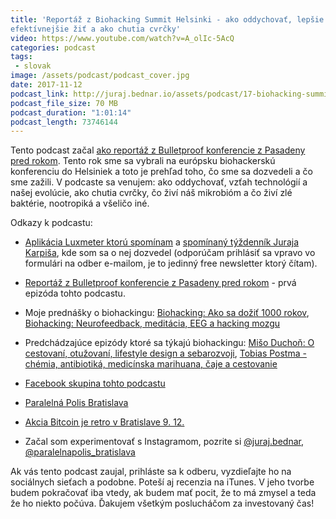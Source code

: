 ```yaml
---
title: 'Reportáž z Biohacking Summit Helsinki - ako oddychovať, lepšie a
efektívnejšie žiť a ako chutia cvrčky'
video: https://www.youtube.com/watch?v=A_olIc-5AcQ
categories: podcast
tags:
 - slovak
image: /assets/podcast/podcast_cover.jpg
date: 2017-11-12
podcast_link: http://juraj.bednar.io/assets/podcast/17-biohacking-summit-ako-oddychovat.mp3
podcast_file_size: 70 MB
podcast_duration: "1:01:14"
podcast_length: 73746144
---
```


Tento podcast začal [ako reportáž z Bulletproof konferencie z Pasadeny
pred rokom](https://juraj.bednar.io/podcast/2016/10/28/ako-bolo-na-biohacking-konferencii/). Tento rok sme sa vybrali na európsku biohackerskú
konferenciu do Helsiniek a toto je prehľad toho, čo sme sa dozvedeli a
čo sme zažili. V podcaste sa venujem: ako oddychovať, vzťah technológií
a našej evolúcie, ako chutia cvrčky, čo živí náš mikrobióm a čo živí
zlé baktérie, nootropiká a všeličo iné.

<!--more-->


Odkazy k podcastu:

 * [Aplikácia Luxmeter ktorú spomínam](https://itunes.apple.com/sk/app/galactica-luxmeter/id666846635?mt=8) a [spomínaný týždenník Juraja Karpiša](http://www.jurajkarpis.com/tag/tyzdennik/), kde som sa o nej dozvedel (odporúčam prihlásiť sa vpravo vo formulári na odber e-mailom, je to jedinný free newsletter ktorý čítam).

 * [Reportáž z Bulletproof konferencie z Pasadeny pred rokom](https://juraj.bednar.io/podcast/2016/10/28/ako-bolo-na-biohacking-konferencii/) - prvá epizóda tohto podcastu.

 * Moje prednášky o biohackingu: [Biohacking: Ako sa dožiť 1000 rokov](https://juraj.bednar.io/talk/2016/04/12/biohacking-ako-sa-dozit-1000-rokov/), [Biohacking: Neurofeedback, meditácia, EEG a hacking mozgu](https://juraj.bednar.io/talk/2016/02/10/biohacking-neurofeedback-meditacia-eeg-a-hacking-mozgu/)

 * Predchádzajúce epizódy ktoré sa týkajú biohackingu: [Mišo Duchoň: O cestovaní, otužovaní, lifestyle design a sebarozvoji](https://juraj.bednar.io/podcast/2016/12/14/miso-duchon-o-cestovani-otuzovani-lifestyle-design-a-sebarozvoji/), [Tobias Postma - chémia, antibiotiká, medicínska marihuana, čaje a cestovanie](https://juraj.bednar.io/podcast/2017/09/23/tobias-postma-antibiotika-marihuana-caje/)

 * [Facebook skupina tohto podcastu](https://www.facebook.com/groups/jurajbednarpodcast/)

 * [Paralelná Polis Bratislava](http://www.paralelnapolis.sk/)

 * [Akcia Bitcoin je retro v Bratislave 9.  12.](https://www.facebook.com/events/1727894360554777/)

 * Začal som experimentovať s Instagramom, pozrite si [@juraj.bednar](https://www.instagram.com/juraj.bednar/), [@paralelnapolis_bratislava](https://www.instagram.com/paralelnapolis_bratislava/)

Ak vás tento podcast zaujal, prihláste sa k odberu, vyzdieľajte ho na sociálnych sieťach a podobne. Poteší aj recenzia na iTunes. V jeho tvorbe budem pokračovať iba vtedy, ak budem mať pocit, že to má zmysel a teda že ho niekto počúva. Ďakujem všetkým poslucháčom za investovaný čas!

